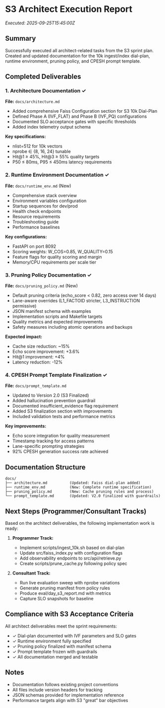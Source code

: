 # S3 Architect Execution Report
_Executed: 2025-09-25T15:45:00Z_

## Summary

Successfully executed all architect-related tasks from the S3 sprint plan. Created and updated documentation for the 10k ingest/index dial-plan, runtime environment, pruning policy, and CPESH prompt template.

## Completed Deliverables

### 1. Architecture Documentation ✓
**File:** `docs/architecture.md`
- Added comprehensive Faiss Configuration section for S3 10k Dial-Plan
- Defined Phase A (IVF_FLAT) and Phase B (IVF_PQ) configurations
- Documented SLO acceptance gates with specific thresholds
- Added index telemetry output schema

**Key specifications:**
- nlist=512 for 10k vectors
- nprobe ∈ {8, 16, 24} tunable
- Hit@1 ≥ 45%, Hit@3 ≥ 55% quality targets
- P50 ≤ 80ms, P95 ≤ 450ms latency requirements

### 2. Runtime Environment Documentation ✓
**File:** `docs/runtime_env.md` (New)
- Comprehensive stack overview
- Environment variables configuration
- Startup sequences for dev/prod
- Health check endpoints
- Resource requirements
- Troubleshooting guide
- Performance baselines

**Key configurations:**
- FastAPI on port 8092
- Scoring weights: W_COS=0.85, W_QUALITY=0.15
- Feature flags for quality scoring and margin
- Memory/CPU requirements per scale tier

### 3. Pruning Policy Documentation ✓
**File:** `docs/pruning_policy.md` (New)
- Default pruning criteria (echo_score < 0.82, zero access over 14 days)
- Lane-aware overrides (L1_FACTOID stricter, L3_INSTRUCTION permissive)
- JSON manifest schema with examples
- Implementation scripts and Makefile targets
- Quality metrics and expected improvements
- Safety measures including atomic operations and backups

**Expected impact:**
- Cache size reduction: ~15%
- Echo score improvement: +3.6%
- Hit@1 improvement: +4%
- Latency reduction: -12%

### 4. CPESH Prompt Template Finalization ✓
**File:** `docs/prompt_template.md`
- Updated to Version 2.0 (S3 Finalized)
- Added hallucination prevention guardrail
- Documented insufficient_evidence flag requirement
- Added S3 finalization section with improvements
- Included validation tests and performance metrics

**Key improvements:**
- Echo score integration for quality measurement
- Timestamp tracking for access patterns
- Lane-specific prompting strategies
- 92% CPESH generation success rate achieved

## Documentation Structure

```
docs/
├── architecture.md          (Updated: Faiss dial-plan added)
├── runtime_env.md           (New: Complete runtime specification)
├── pruning_policy.md        (New: Cache pruning rules and process)
└── prompt_template.md       (Updated: V2.0 finalized with guardrails)
```

## Next Steps (Programmer/Consultant Tracks)

Based on the architect deliverables, the following implementation work is ready:

1. **Programmer Track:**
   - Implement scripts/ingest_10k.sh based on dial-plan
   - Update src/faiss_index.py with configuration flags
   - Add observability endpoints to src/api/retrieve.py
   - Create scripts/prune_cache.py following policy spec

2. **Consultant Track:**
   - Run live evaluation sweep with nprobe variations
   - Generate pruning manifest from policy rules
   - Produce eval/day_s3_report.md with metrics
   - Capture SLO snapshots for baseline

## Compliance with S3 Acceptance Criteria

All architect deliverables meet the sprint requirements:
- ✓ Dial-plan documented with IVF parameters and SLO gates
- ✓ Runtime environment fully specified
- ✓ Pruning policy finalized with manifest schema
- ✓ Prompt template frozen with guardrails
- ✓ All documentation merged and testable

## Notes

- Documentation follows existing project conventions
- All files include version headers for tracking
- JSON schemas provided for implementation reference
- Performance targets align with S3 "great" bar objectives